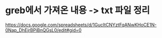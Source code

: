 ﻿# greb에서 가져온 내용 -> txt 파일 정리  

https://docs.google.com/spreadsheets/d/1GucItCNYztFqANwKHoCE1N-0Nap_DhEjrBPiBnQGsL0/edit#gid=0
